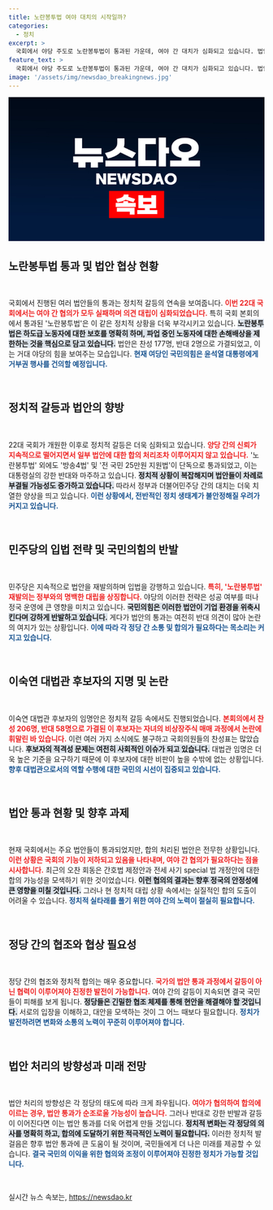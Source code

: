 ```yaml
---
title: 노란봉투법 여야 대치의 시작일까?
categories:
  - 정치
excerpt: >
  국회에서 야당 주도로 노란봉투법이 통과된 가운데, 여야 간 대치가 심화되고 있습니다. 법안은 파업 노동자 보호 강화 내용을 담고 있으며, 향후 재의 요구가 예상됩니다. 이숙연 대법관 후보자 임명안도 가결되었습니다. 과연, 22대 국회에서 합의 처리는 언제 이뤄질까요?
feature_text: >
  국회에서 야당 주도로 노란봉투법이 통과된 가운데, 여야 간 대치가 심화되고 있습니다. 법안은 파업 노동자 보호 강화 내용을 담고 있으며, 향후 재의 요구가 예상됩니다. 이숙연 대법관 후보자 임명안도 가결되었습니다. 과연, 22대 국회에서 합의 처리는 언제 이뤄질까요?
image: '/assets/img/newsdao_breakingnews.jpg'
---
```


<p><img src="/assets/img/newsdao_breakingnews.jpg" alt="ontimetimes 속보" /></p>

<h2 data-ke-size="size26">노란봉투법 통과 및 법안 협상 현황</h2>

<p data-ke-size="size16">&nbsp;</p>

<p>국회에서 진행된 여러 법안들의 통과는 정치적 갈등의 연속을 보여줍니다. <b><span style="color: #ee2323;">이번 22대 국회에서는 여야 간 협의가 모두 실패하며 의견 대립이 심화되었습니다.</span></b> 특히 국회 본회의에서 통과된 '노란봉투법'은 이 같은 정치적 상황을 더욱 부각시키고 있습니다. <b><span style="background-color: #21538527;">노란봉투법은 하도급 노동자에 대한 보호를 명확히 하며, 파업 중인 노동자에 대한 손해배상을 제한하는 것을 핵심으로 담고 있습니다.</span></b> 법안은 찬성 177명, 반대 2명으로 가결되었고, 이는 거대 야당의 힘을 보여주는 모습입니다. <b><span style="color: #1a5490;">현재 여당인 국민의힘은 윤석열 대통령에게 거부권 행사를 건의할 예정입니다.</span></b></p>

<p data-ke-size="size16">&nbsp;</p>

<h2 data-ke-size="size26">정치적 갈등과 법안의 향방</h2>

<p data-ke-size="size16">&nbsp;</p>

<p>22대 국회가 개원한 이후로 정치적 갈등은 더욱 심화되고 있습니다. <b><span style="color: #ee2323;">양당 간의 신뢰가 지속적으로 떨어지면서 일부 법안에 대한 합의 처리조차 이루어지지 않고 있습니다.</span></b> '노란봉투법' 외에도 '방송4법' 및 '전 국민 25만원 지원법'이 단독으로 통과되었고, 이는 대통령실의 강한 반대와 마주하고 있습니다. <b><span style="background-color: #21538527;">정치적 상황이 복잡해지며 법안들이 차례로 부결될 가능성도 증가하고 있습니다.</span></b> 따라서 정부과 더불어민주당 간의 대치는 더욱 치열한 양상을 띄고 있습니다. <b><span style="color: #1a5490;">이런 상황에서, 전반적인 정치 생태계가 불안정해질 우려가 커지고 있습니다.</span></b></p>

<p data-ke-size="size16">&nbsp;</p>

<h2 data-ke-size="size26">민주당의 입법 전략 및 국민의힘의 반발</h2>

<p data-ke-size="size16">&nbsp;</p>

<p>민주당은 지속적으로 법안을 재발의하며 입법을 강행하고 있습니다. <b><span style="color: #ee2323;">특히, '노란봉투법' 재발의는 정부와의 명백한 대립을 상징합니다.</span></b> 야당의 이러한 전략은 성공 여부를 떠나 정국 운영에 큰 영향을 미치고 있습니다. <b><span style="background-color: #21538527;">국민의힘은 이러한 법안이 기업 환경을 위축시킨다며 강하게 반발하고 있습니다.</span></b> 게다가 법안의 통과는 여전히 반대 의견이 많아 논란의 여지가 있는 상황입니다. <b><span style="color: #1a5490;">이에 따라 각 정당 간 소통 및 합의가 필요하다는 목소리는 커지고 있습니다.</span></b></p>

<p data-ke-size="size16">&nbsp;</p>

<h2 data-ke-size="size26">이숙연 대법관 후보자의 지명 및 논란</h2>

<p data-ke-size="size16">&nbsp;</p>

<p>이숙연 대법관 후보자의 임명안은 정치적 갈등 속에서도 진행되었습니다. <b><span style="color: #ee2323;">본회의에서 찬성 206명, 반대 58명으로 가결된 이 후보자는 자녀의 비상장주식 매매 과정에서 논란에 휘말린 바 있습니다.</span></b> 이런 여러 가지 소식에도 불구하고 국회의원들의 찬성표는 많았습니다. <b><span style="background-color: #21538527;">후보자의 적격성 문제는 여전히 사회적인 이슈가 되고 있습니다.</span></b> 대법관 임명은 더욱 높은 기준을 요구하기 때문에 이 후보자에 대한 비판이 높을 수밖에 없는 상황입니다. <b><span style="color: #1a5490;">향후 대법관으로서의 역할 수행에 대한 국민의 시선이 집중되고 있습니다.</span></b></p>

<p data-ke-size="size16">&nbsp;</p>

<h2 data-ke-size="size26">법안 통과 현황 및 향후 과제</h2>

<p data-ke-size="size16">&nbsp;</p>

<p>현재 국회에서는 주요 법안들이 통과되었지만, 합의 처리된 법안은 전무한 상황입니다. <b><span style="color: #ee2323;">이런 상황은 국회의 기능이 저하되고 있음을 나타내며, 여야 간 협의가 필요하다는 점을 시사합니다.</span></b> 최근의 오찬 회동은 간호법 제정안과 전세 사기 special 법 개정안에 대한 합의 가능성을 모색하기 위한 것이었습니다. <b><span style="background-color: #21538527;">이런 협의의 결과는 향후 정국의 안정성에 큰 영향을 미칠 것입니다.</span></b> 그러나 현 정치적 대립 상황 속에서는 실질적인 합의 도출이 어려울 수 있습니다. <b><span style="color: #1a5490;">정치적 실타래를 풀기 위한 여야 간의 노력이 절실히 필요합니다.</span></b></p>

<p data-ke-size="size16">&nbsp;</p>

<h2 data-ke-size="size26">정당 간의 협조와 협상 필요성</h2>

<p data-ke-size="size16">&nbsp;</p>

<p>정당 간의 협조와 정치적 합의는 매우 중요합니다. <b><span style="color: #ee2323;">국가의 법안 통과 과정에서 갈등이 아닌 협력이 이루어져야 진정한 발전이 가능합니다.</span></b> 여야 간의 갈등이 지속되면 결국 국민들이 피해를 보게 됩니다. <b><span style="background-color: #21538527;">정당들은 긴밀한 협조 체제를 통해 현안을 해결해야 할 것입니다.</span></b> 서로의 입장을 이해하고, 대안을 모색하는 것이 그 어느 때보다 필요합니다. <b><span style="color: #1a5490;">정치가 발전하려면 변화와 소통의 노력이 꾸준히 이루어져야 합니다.</span></b></p>

<p data-ke-size="size16">&nbsp;</p>

<h2 data-ke-size="size26">법안 처리의 방향성과 미래 전망</h2>

<p data-ke-size="size16">&nbsp;</p>

<p>법안 처리의 방향성은 각 정당의 태도에 따라 크게 좌우됩니다. <b><span style="color: #ee2323;">여야가 협의하여 합의에 이르는 경우, 법안 통과가 순조로울 가능성이 높습니다.</span></b> 그러나 반대로 강한 반발과 갈등이 이어진다면 이는 법안 통과를 더욱 어렵게 만들 것입니다. <b><span style="background-color: #21538527;">정치적 변화는 각 정당의 의사를 명확히 하고, 합의에 도달하기 위한 적극적인 노력이 필요합니다.</span></b> 이러한 정치적 발걸음은 향후 법안 통과에 큰 도움이 될 것이며, 국민들에게 더 나은 미래를 제공할 수 있습니다. <b><span style="color: #1a5490;">결국 국민의 이익을 위한 협의와 조정이 이루어져야 진정한 정치가 가능할 것입니다.</span></b></p>

<p data-ke-size="size16">&nbsp;</p>
실시간 뉴스 속보는, <a href="https://newsdao.kr" rel="dofollow">https://newsdao.kr</a>


